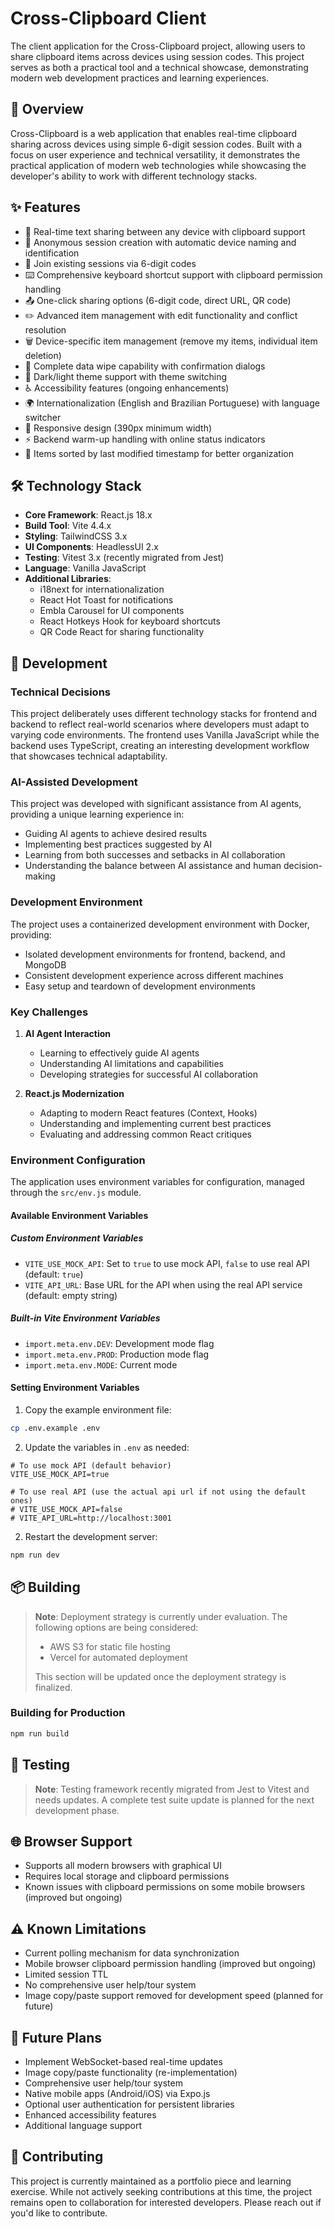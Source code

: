 # Cross-Clipboard Client

The client application for the Cross-Clipboard project, allowing users to share clipboard items across devices using session codes. This project serves as both a practical tool and a technical showcase, demonstrating modern web development practices and learning experiences.

## 🎯 Overview

Cross-Clipboard is a web application that enables real-time clipboard sharing across devices using simple 6-digit session codes. Built with a focus on user experience and technical versatility, it demonstrates the practical application of modern web technologies while showcasing the developer's ability to work with different technology stacks.

## ✨ Features

- 🔄 Real-time text sharing between any device with clipboard support
- 📱 Anonymous session creation with automatic device naming and identification
- 🔗 Join existing sessions via 6-digit codes
- ⌨️ Comprehensive keyboard shortcut support with clipboard permission handling
- 📤 One-click sharing options (6-digit code, direct URL, QR code)
- ✏️ Advanced item management with edit functionality and conflict resolution
- 🗑️ Device-specific item management (remove my items, individual item deletion)
- 🧹 Complete data wipe capability with confirmation dialogs
- 🌙 Dark/light theme support with theme switching
- ♿ Accessibility features (ongoing enhancements)
- 🌍 Internationalization (English and Brazilian Portuguese) with language switcher
- 📱 Responsive design (390px minimum width)
- ⚡ Backend warm-up handling with online status indicators
- 📅 Items sorted by last modified timestamp for better organization

## 🛠️ Technology Stack

- **Core Framework**: React.js 18.x
- **Build Tool**: Vite 4.4.x
- **Styling**: TailwindCSS 3.x
- **UI Components**: HeadlessUI 2.x
- **Testing**: Vitest 3.x (recently migrated from Jest)
- **Language**: Vanilla JavaScript
- **Additional Libraries**: 
  - i18next for internationalization
  - React Hot Toast for notifications
  - Embla Carousel for UI components
  - React Hotkeys Hook for keyboard shortcuts
  - QR Code React for sharing functionality

## 🚀 Development

### Technical Decisions

This project deliberately uses different technology stacks for frontend and backend to reflect real-world scenarios where developers must adapt to varying code environments. The frontend uses Vanilla JavaScript while the backend uses TypeScript, creating an interesting development workflow that showcases technical adaptability.

### AI-Assisted Development

This project was developed with significant assistance from AI agents, providing a unique learning experience in:
- Guiding AI agents to achieve desired results
- Implementing best practices suggested by AI
- Learning from both successes and setbacks in AI collaboration
- Understanding the balance between AI assistance and human decision-making

### Development Environment

The project uses a containerized development environment with Docker, providing:
- Isolated development environments for frontend, backend, and MongoDB
- Consistent development experience across different machines
- Easy setup and teardown of development environments

### Key Challenges

1. **AI Agent Interaction**
   - Learning to effectively guide AI agents
   - Understanding AI limitations and capabilities
   - Developing strategies for successful AI collaboration

2. **React.js Modernization**
   - Adapting to modern React features (Context, Hooks)
   - Understanding and implementing current best practices
   - Evaluating and addressing common React critiques

### Environment Configuration

The application uses environment variables for configuration, managed through the `src/env.js` module.

#### Available Environment Variables

##### Custom Environment Variables
- `VITE_USE_MOCK_API`: Set to `true` to use mock API, `false` to use real API (default: `true`)
- `VITE_API_URL`: Base URL for the API when using the real API service (default: empty string)

##### Built-in Vite Environment Variables
- `import.meta.env.DEV`: Development mode flag
- `import.meta.env.PROD`: Production mode flag
- `import.meta.env.MODE`: Current mode

#### Setting Environment Variables

1. Copy the example environment file:
```bash
cp .env.example .env
```

2. Update the variables in `.env` as needed:
```
# To use mock API (default behavior)
VITE_USE_MOCK_API=true

# To use real API (use the actual api url if not using the default ones)
# VITE_USE_MOCK_API=false
# VITE_API_URL=http://localhost:3001
```

2. Restart the development server:
```bash
npm run dev
```

## 📦 Building

> **Note**: Deployment strategy is currently under evaluation. The following options are being considered:
> - AWS S3 for static file hosting
> - Vercel for automated deployment
> 
> This section will be updated once the deployment strategy is finalized.

### Building for Production

```bash
npm run build
```

## 🧪 Testing

> **Note**: Testing framework recently migrated from Jest to Vitest and needs updates. A complete test suite update is planned for the next development phase.

## 🌐 Browser Support

- Supports all modern browsers with graphical UI
- Requires local storage and clipboard permissions
- Known issues with clipboard permissions on some mobile browsers (improved but ongoing)

## ⚠️ Known Limitations

- Current polling mechanism for data synchronization
- Mobile browser clipboard permission handling (improved but ongoing)
- Limited session TTL
- No comprehensive user help/tour system
- Image copy/paste support removed for development speed (planned for future)

## 🔮 Future Plans

- Implement WebSocket-based real-time updates
- Image copy/paste functionality (re-implementation)
- Comprehensive user help/tour system
- Native mobile apps (Android/iOS) via Expo.js
- Optional user authentication for persistent libraries
- Enhanced accessibility features
- Additional language support

## 🤝 Contributing

This project is currently maintained as a portfolio piece and learning exercise. While not actively seeking contributions at this time, the project remains open to collaboration for interested developers. Please reach out if you'd like to contribute.
